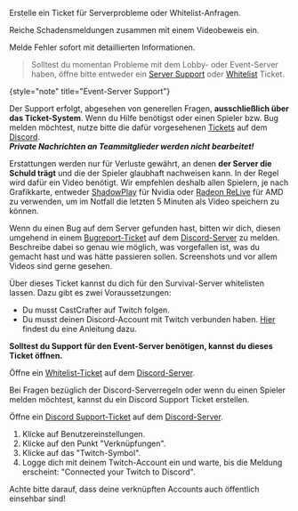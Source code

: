 <title>Support, Erstattungen &amp; Bugreport</title>

<tldr>
    <p>Erstelle ein Ticket für Serverprobleme oder Whitelist-Anfragen.</p>
    <p>Reiche Schadensmeldungen zusammen mit einem Videobeweis ein.</p>
    <p>Melde Fehler sofort mit detaillierten Informationen.</p>
</tldr>


> Solltest du momentan Probleme mit dem Lobby- oder Event-Server haben, öffne bitte entweder
> ein [Server Support](#server-support) oder [Whitelist](#whitelist) Ticket.
>
{style="note" title="Event-Server Support"}

<deflist>
<def title="Server Support" id="server-support">

Der Support erfolgt, abgesehen von generellen Fragen, **ausschließlich über das Ticket-System**.
Wenn du Hilfe benötigst oder einen Spieler bzw. Bug melden möchtest, nutze bitte die dafür
vorgesehenen [Tickets](%tickets_channel%) auf dem [Discord](%dc_link%).\
_**Private Nachrichten an Teammitglieder werden nicht bearbeitet!**_

</def>
<def title="Erstattungen" id="refunds">

Erstattungen werden nur für Verluste gewährt, an denen **der Server die Schuld trägt** und die der Spieler glaubhaft
nachweisen kann. In der Regel wird dafür ein Video benötigt. Wir empfehlen deshalb allen Spielern, je nach Grafikkarte,
entweder [ShadowPlay](https://www.nvidia.com/de-de/geforce/geforce-experience/shadowplay/) für Nvidia
oder [Radeon ReLive](https://www.amd.com/de/technologies/radeon-relive) für AMD zu verwenden, um im Notfall die letzten
5 Minuten als Video speichern zu können.

</def>
<def title="Bugreport" id="bugreport">

Wenn du einen Bug auf dem Server gefunden hast, bitten wir dich, diesen umgehend in
einem [Bugreport-Ticket](%tickets_channel%) auf dem [Discord-Server](%dc_link%) zu melden. Beschreibe dabei so genau wie
möglich, was vorgefallen ist, was du gemacht hast und was hätte passieren sollen. Screenshots und vor allem Videos sind
gerne gesehen.

</def>
<def title="Whitelist" id="whitelist">

Über dieses Ticket kannst du dich für den Survival-Server whitelisten lassen. Dazu gibt es zwei Voraussetzungen:

- Du musst CastCrafter auf Twitch folgen.
- Du musst deinen Discord-Account mit Twitch verbunden haben. [Hier](#link-twitch) findest du eine Anleitung dazu.

**Solltest du Support für den Event-Server benötigen, kannst du dieses Ticket öffnen.**

Öffne ein [Whitelist-Ticket](%tickets_channel%) auf dem [Discord-Server](%dc_link%).

</def>
<def title="Discord Support" id="discord-support">

Bei Fragen bezüglich der Discord-Serverregeln oder wenn du einen Spieler melden möchtest, kannst du ein Discord Support
Ticket erstellen.

Öffne ein [Discord Support-Ticket](%tickets_channel%) auf dem [Discord-Server](%dc_link%).

</def>
</deflist>

<deflist default-state="collapsed" collapsible="true">
<def title="Wie verbinde ich meinen Twitch Account mit Discord?" id="link-twitch">

1. Klicke auf Benutzereinstellungen.
2. Klicke auf den Punkt "Verknüpfungen".
3. Klicke auf das "Twitch-Symbol".
4. Logge dich mit deinem Twitch-Account ein und warte, bis die Meldung erscheint: "Connected your Twitch to Discord".

<note>

Achte bitte darauf, dass deine verknüpften Accounts auch öffentlich einsehbar sind!

</note>

</def>
</deflist>